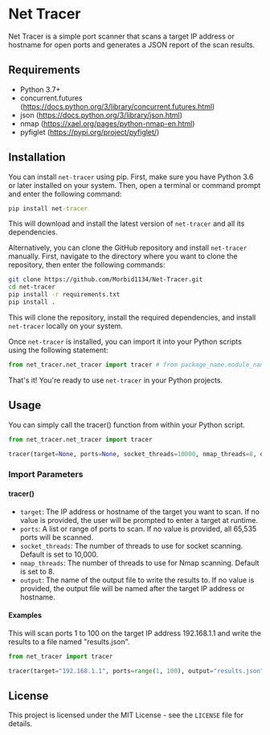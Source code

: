 # Net Tracer

Net Tracer is a simple port scanner that scans a target IP address or hostname for open ports and generates a JSON report of the scan results.

## Requirements

- Python 3.7+
- concurrent.futures (https://docs.python.org/3/library/concurrent.futures.html)
- json (https://docs.python.org/3/library/json.html)
- nmap (https://xael.org/pages/python-nmap-en.html)
- pyfiglet (https://pypi.org/project/pyfiglet/)

## Installation

You can install `net-tracer` using pip. First, make sure you have Python 3.6 or later installed on your system. Then, open a terminal or command prompt and enter the following command:
```cmd
pip install net-tracer
```

This will download and install the latest version of `net-tracer` and all its dependencies.

Alternatively, you can clone the GitHub repository and install `net-tracer` manually. First, navigate to the directory where you want to clone the repository, then enter the following commands:
```bash
git clone https://github.com/Morbid1134/Net-Tracer.git
cd net-tracer
pip install -r requirements.txt
pip install .
```

This will clone the repository, install the required dependencies, and install `net-tracer` locally on your system.

Once `net-tracer` is installed, you can import it into your Python scripts using the following statement:
```python
from net_tracer.net_tracer import tracer # from package_name.module_name import function_name
```

That's it! You're ready to use `net-tracer` in your Python projects.

## Usage

You can simply call the tracer() function from within your Python script.
```python
from net_tracer.net_tracer import tracer

tracer(target=None, ports=None, socket_threads=10000, nmap_threads=8, output=None)
```

### Import Parameters
#### tracer()
  - `target`: The IP address or hostname of the target you want to scan. If no value is provided, the user will be prompted to enter a target at runtime.
  - `ports`: A list or range of ports to scan. If no value is provided, all 65,535 ports will be scanned.
  - `socket_threads`: The number of threads to use for socket scanning. Default is set to 10,000.
  - `nmap_threads`: The number of threads to use for Nmap scanning. Default is set to 8.
  - `output`: The name of the output file to write the results to. If no value is provided, the output file will be named after the target IP address or hostname.

#### Examples

This will scan ports 1 to 100 on the target IP address 192.168.1.1 and write the results to a file named "results.json".
```python
from net_tracer import tracer

tracer(target="192.168.1.1", ports=range(1, 100), output="results.json")
```
  
## License

This project is licensed under the MIT License - see the `LICENSE` file for details.
